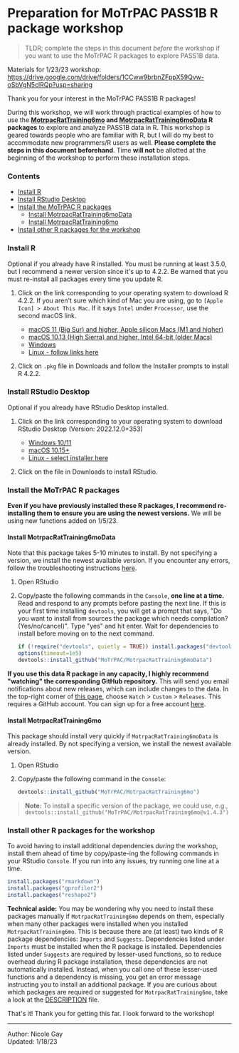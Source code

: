 # Preparation for MoTrPAC PASS1B R package workshop

> TLDR; complete the steps in this document *before* the workshop if you want to use 
the MoTrPAC R packages to explore PASS1B data. 

Materials for 1/23/23 workshop: https://drive.google.com/drive/folders/1CCww9brbnZFppX59Qvw-oSbVgN5clRQp?usp=sharing

Thank you for your interest in the MoTrPAC PASS1B R packages!

During this workshop, we will work through practical examples of how to
use the **[MotrpacRatTraining6mo](https://motrpac.github.io/MotrpacRatTraining6mo/) and 
[MotrpacRatTraining6moData](https://motrpac.github.io/MotrpacRatTraining6moData/) R packages** to explore
and analyze PASS1B data in R. This workshop is geared towards people who are familiar with R, 
but I will do my best to accommodate new programmers/R users as well. 
**Please complete the steps in this document beforehand**. 
Time **will not** be allotted at the beginning of the workshop to perform these installation steps. 

### Contents
* [Install R](#install-r)  
* [Install RStudio Desktop](#install-rstudio-desktop)
* [Install the MoTrPAC R packages](#install-the-motrpac-r-packages)
  * [Install MotrpacRatTraining6moData](#install-motrpacrattraining6modata)
  * [Install MotrpacRatTraining6mo](#install-motrpacrattraining6mo)
* [Install other R packages for the workshop](#install-other-r-packages-for-the-workshop)

### Install R  
Optional if you already have R installed. You must be running at least 3.5.0, but
I recommend a newer version since it's up to 4.2.2. Be warned that you must re-install all
packages every time you update R. 

1. Click on the link corresponding to your operating system to download R 4.2.2.
If you aren't sure which kind of Mac you are using, go to `[Apple Icon] > About This Mac`. 
If it says `Intel` under `Processor`, use the second macOS link. 
    * [macOS 11 (Big Sur) and higher, Apple silicon Macs (M1 and higher)](https://cran.r-project.org/bin/macosx/big-sur-arm64/base/R-4.2.2-arm64.pkg)
    * [macOS 10.13 (High Sierra) and higher, Intel 64-bit (older Macs)](https://cran.r-project.org/bin/macosx/base/R-4.2.2.pkg)
    * [Windows](https://cran.r-project.org/bin/windows/base/R-4.2.2-win.exe)
    * [Linux - follow links here](https://cran.r-project.org/bin/linux/)

2. Click on `.pkg` file in Downloads and follow the Installer prompts to install R 4.2.2. 

### Install RStudio Desktop
Optional if you already have RStudio Desktop installed. 

1. Click on the link corresponding to your operating system to download RStudio Desktop (Version: 2022.12.0+353)
    * [Windows 10/11](https://download1.rstudio.org/electron/windows/RStudio-2022.12.0-353.exe)
    * [macOS 10.15+](https://download1.rstudio.org/electron/macos/RStudio-2022.12.0-353.dmg)
    * [Linux - select installer here](https://posit.co/download/rstudio-desktop/)
  
2. Click on the file in Downloads to install RStudio. 

### Install the MoTrPAC R packages 
**Even if you have previously installed these R packages, I recommend re-installing them to 
ensure you are using the newest versions.** We will be using new functions added on 1/5/23. 

#### Install MotrpacRatTraining6moData
Note that this package takes 5-10 minutes to install. 
By not specifying a version, we install the newest available version. 
If you encounter any errors, follow the troubleshooting instructions [here](https://github.com/MoTrPAC/MotrpacRatTraining6moData#troubleshooting). 

1. Open RStudio  
2. Copy/paste the following commands in the `Console`, **one line at a time.** 
Read and respond to any prompts before pasting the next line. If this is your first time installing `devtools`, 
you will get a prompt that says, "Do you want to install from sources the package which needs compilation? (Yes/no/cancel)". 
Type "yes" and hit enter. Wait for dependencies to install before moving on to the next command. 

    ```r
    if (!require("devtools", quietly = TRUE)) install.packages("devtools")
    options(timeout=1e5)
    devtools::install_github("MoTrPAC/MotrpacRatTraining6moData")
    ```
  
**If you use this data R package in any capacity, I highly recommend "watching" the corresponding
GitHub repository.** This will send you email notifications about new releases, which
can include changes to the data. In the top-right corner of [this page](https://github.com/MoTrPAC/MotrpacRatTraining6moData), 
choose `Watch` > `Custom` > `Releases`. This requires a GitHub account. You can sign up
for a free account [here](https://github.com/join). 

#### Install MotrpacRatTraining6mo
This package should install very quickly if `MotrpacRatTraining6moData` is already installed. 
By not specifying a version, we install the newest available version. 

1. Open RStudio  
2. Copy/paste the following command in the `Console`:  

    ```r
    devtools::install_github("MoTrPAC/MotrpacRatTraining6mo")
    ```

> **Note:** To install a specific version of the package, we could use, e.g., `devtools::install_github("MoTrPAC/MotrpacRatTraining6mo@v1.4.3")`

### Install other R packages for the workshop 
To avoid having to install additional dependencies *during* the workshop, install
them ahead of time by copy/paste-ing the following commands in your RStudio `Console`. 
If you run into any issues, try running one line at a time.  
```r
install.packages("rmarkdown")
install.packages("gprofiler2")
install.packages("reshape2")
```

**Technical aside:** You may be wondering why you need to install these packages
manually if `MotrpacRatTraining6mo` depends on them, especially when many other packages
were installed when you installed `MotrpacRatTraining6mo`. This is because there
are (at least) two kinds of R package dependencies: `Imports` and `Suggests`. Dependencies
listed under `Imports` must be installed when the R package is installed. Dependencies listed
under `Suggests` are required by lesser-used functions, so to reduce overhead during R package
installation, these dependencies are not automatically installed. Instead, when you call one of 
these lesser-used functions and a dependency is missing, you get an error message instructing
you to install an additional package. If you are curious 
about which packages are required or suggested for `MotrpacRatTraining6mo`, take a look at the
[DESCRIPTION](https://github.com/MoTrPAC/MotrpacRatTraining6mo/blob/main/DESCRIPTION) file. 

That's it! Thank you for getting this far. I look forward to the workshop! 

---

Author: Nicole Gay  
Updated: 1/18/23
